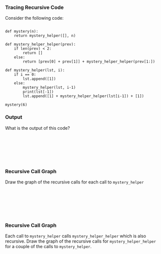 ### Tracing Recursive Code
Consider the following code:

```

def mystery(n):
    return mystery_helper([], n)

def mystery_helper_helper(prev):
    if len(prev) < 2:
        return []
    else:
        return [prev[0] + prev[1]] + mystery_helper_helper(prev[1:])

def mystery_helper(lst, i):
    if i == 0:
        lst.append([1])
    else:
        mystery_helper(lst, i-1)
        print(lst[-1])
        lst.append([1] + mystery_helper_helper(lst[i-1]) + [1])

mystery(6)

```

### Output
What is the output of this code?

<br><br><br><br><br>

### Recursive Call Graph
Draw the graph of the recursive calls for each call to `mystery_helper`

<br><br><br><br><br>


### Recursive Call Graph
Each call to `mystery_helper` calls `mystery_helper_helper` which is also recursive.
Draw the graph of the recursive calls for `mystery_helper_helper` for a couple of the
calls to `mystery_helper`.

<br><br><br><br><br>


